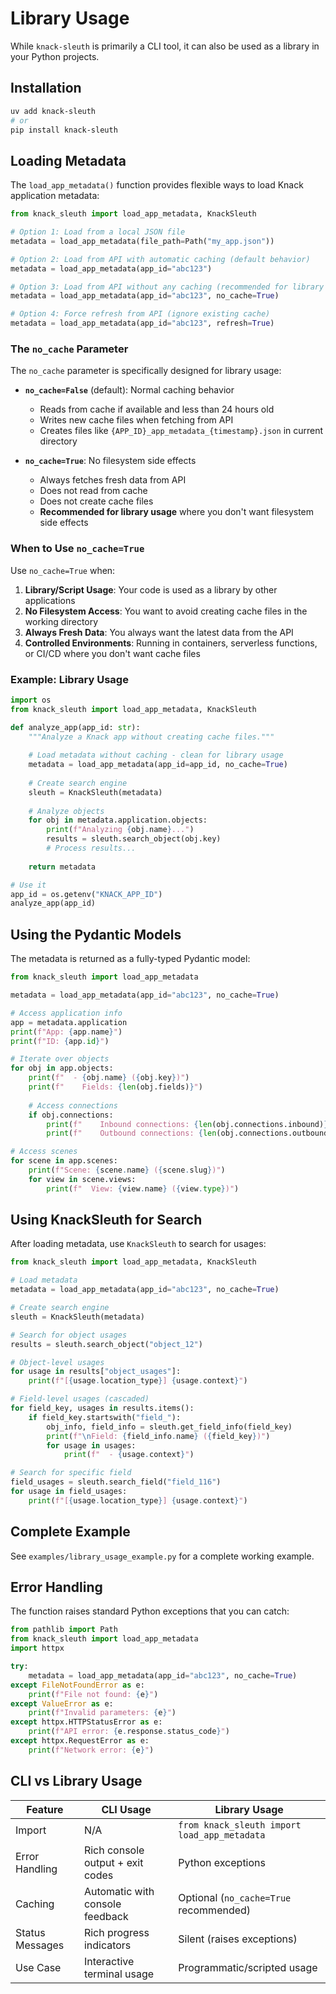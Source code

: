 # Library Usage

While `knack-sleuth` is primarily a CLI tool, it can also be used as a library in your Python projects.

## Installation

```bash
uv add knack-sleuth
# or
pip install knack-sleuth
```

## Loading Metadata

The `load_app_metadata()` function provides flexible ways to load Knack application metadata:

```python
from knack_sleuth import load_app_metadata, KnackSleuth

# Option 1: Load from a local JSON file
metadata = load_app_metadata(file_path=Path("my_app.json"))

# Option 2: Load from API with automatic caching (default behavior)
metadata = load_app_metadata(app_id="abc123")

# Option 3: Load from API without any caching (recommended for library usage)
metadata = load_app_metadata(app_id="abc123", no_cache=True)

# Option 4: Force refresh from API (ignore existing cache)
metadata = load_app_metadata(app_id="abc123", refresh=True)
```

### The `no_cache` Parameter

The `no_cache` parameter is specifically designed for library usage:

- **`no_cache=False`** (default): Normal caching behavior
  - Reads from cache if available and less than 24 hours old
  - Writes new cache files when fetching from API
  - Creates files like `{APP_ID}_app_metadata_{timestamp}.json` in current directory

- **`no_cache=True`**: No filesystem side effects
  - Always fetches fresh data from API
  - Does not read from cache
  - Does not create cache files
  - **Recommended for library usage** where you don't want filesystem side effects

### When to Use `no_cache=True`

Use `no_cache=True` when:

1. **Library/Script Usage**: Your code is used as a library by other applications
2. **No Filesystem Access**: You want to avoid creating cache files in the working directory
3. **Always Fresh Data**: You always want the latest data from the API
4. **Controlled Environments**: Running in containers, serverless functions, or CI/CD where you don't want cache files

### Example: Library Usage

```python
import os
from knack_sleuth import load_app_metadata, KnackSleuth

def analyze_app(app_id: str):
    """Analyze a Knack app without creating cache files."""
    
    # Load metadata without caching - clean for library usage
    metadata = load_app_metadata(app_id=app_id, no_cache=True)
    
    # Create search engine
    sleuth = KnackSleuth(metadata)
    
    # Analyze objects
    for obj in metadata.application.objects:
        print(f"Analyzing {obj.name}...")
        results = sleuth.search_object(obj.key)
        # Process results...
    
    return metadata

# Use it
app_id = os.getenv("KNACK_APP_ID")
analyze_app(app_id)
```

## Using the Pydantic Models

The metadata is returned as a fully-typed Pydantic model:

```python
from knack_sleuth import load_app_metadata

metadata = load_app_metadata(app_id="abc123", no_cache=True)

# Access application info
app = metadata.application
print(f"App: {app.name}")
print(f"ID: {app.id}")

# Iterate over objects
for obj in app.objects:
    print(f"  - {obj.name} ({obj.key})")
    print(f"    Fields: {len(obj.fields)}")
    
    # Access connections
    if obj.connections:
        print(f"    Inbound connections: {len(obj.connections.inbound)}")
        print(f"    Outbound connections: {len(obj.connections.outbound)}")

# Access scenes
for scene in app.scenes:
    print(f"Scene: {scene.name} ({scene.slug})")
    for view in scene.views:
        print(f"  View: {view.name} ({view.type})")
```

## Using KnackSleuth for Search

After loading metadata, use `KnackSleuth` to search for usages:

```python
from knack_sleuth import load_app_metadata, KnackSleuth

# Load metadata
metadata = load_app_metadata(app_id="abc123", no_cache=True)

# Create search engine
sleuth = KnackSleuth(metadata)

# Search for object usages
results = sleuth.search_object("object_12")

# Object-level usages
for usage in results["object_usages"]:
    print(f"[{usage.location_type}] {usage.context}")

# Field-level usages (cascaded)
for field_key, usages in results.items():
    if field_key.startswith("field_"):
        obj_info, field_info = sleuth.get_field_info(field_key)
        print(f"\nField: {field_info.name} ({field_key})")
        for usage in usages:
            print(f"  - {usage.context}")

# Search for specific field
field_usages = sleuth.search_field("field_116")
for usage in field_usages:
    print(f"[{usage.location_type}] {usage.context}")
```

## Complete Example

See `examples/library_usage_example.py` for a complete working example.

## Error Handling

The function raises standard Python exceptions that you can catch:

```python
from pathlib import Path
from knack_sleuth import load_app_metadata
import httpx

try:
    metadata = load_app_metadata(app_id="abc123", no_cache=True)
except FileNotFoundError as e:
    print(f"File not found: {e}")
except ValueError as e:
    print(f"Invalid parameters: {e}")
except httpx.HTTPStatusError as e:
    print(f"API error: {e.response.status_code}")
except httpx.RequestError as e:
    print(f"Network error: {e}")
```

## CLI vs Library Usage

| Feature | CLI Usage | Library Usage |
|---------|-----------|---------------|
| Import | N/A | `from knack_sleuth import load_app_metadata` |
| Error Handling | Rich console output + exit codes | Python exceptions |
| Caching | Automatic with console feedback | Optional (`no_cache=True` recommended) |
| Status Messages | Rich progress indicators | Silent (raises exceptions) |
| Use Case | Interactive terminal usage | Programmatic/scripted usage |
